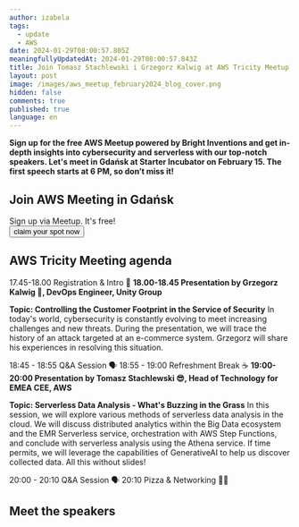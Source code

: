 ```yaml
---
author: izabela
tags:
  - update
  - AWS
date: 2024-01-29T08:00:57.805Z
meaningfullyUpdatedAt: 2024-01-29T08:00:57.843Z
title: Join Tomasz Stachlewski i Grzegorz Kalwig at AWS Tricity Meetup
layout: post
image: /images/aws_meetup_february2024_blog_cover.png
hidden: false
comments: true
published: true
language: en
---
```

**Sign up for the free AWS Meetup powered by Bright Inventions and get in-depth insights into cybersecurity and serverless with our top-notch speakers. Let's meet in Gdańsk at Starter Incubator on February 15. The first speech starts at 6 PM, so don’t miss it!**

<div class='block-button'><h2>Join AWS Meeting in Gdańsk</h2><div>Sign up via Meetup. It's free!</div><a href="https://www.meetup.com/aws-tricity/events/298711107/"><button>claim your spot now</button></a></div>

## AWS Tricity Meeting agenda

17.45-18.00 Registration & Intro 👋
**18.00-18.45 Presentation by Grzegorz Kalwig 💪, DevOps Engineer, Unity Group**

**Topic: Controlling the Customer Footprint in the Service of Security**
In today's world, cybersecurity is constantly evolving to meet increasing challenges and new threats. During the presentation, we will trace the history of an attack targeted at an e-commerce system. Grzegorz will share his experiences in resolving this situation.

18:45 - 18:55 Q&A Session 🗣️
18:55 - 19:00 Refreshment Break ☕️
**19:00-20:00 Presentation by Tomasz Stachlewski 😎, Head of Technology for EMEA CEE, AWS**

**Topic: Serverless Data Analysis - What's Buzzing in the Grass**
In this session, we will explore various methods of serverless data analysis in the cloud. We will discuss distributed analytics within the Big Data ecosystem and the EMR Serverless service, orchestration with AWS Step Functions, and conclude with serverless analysis using the Athena service. If time permits, we will leverage the capabilities of GenerativeAI to help us discover collected data. All this without slides!

20:00 - 20:10 Q&A Session 🗣️
20:10 Pizza & Networking 🍕👫

## Meet the speakers